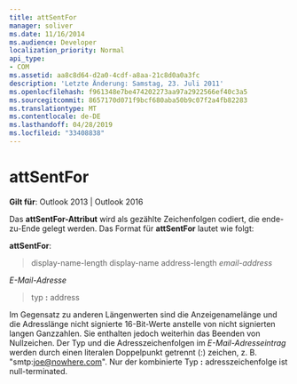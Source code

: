 ```yaml
---
title: attSentFor
manager: soliver
ms.date: 11/16/2014
ms.audience: Developer
localization_priority: Normal
api_type:
- COM
ms.assetid: aa8c8d64-d2a0-4cdf-a8aa-21c8d0a0a3fc
description: 'Letzte Änderung: Samstag, 23. Juli 2011'
ms.openlocfilehash: f961348e7be474202273aa97a2922566ef40c3a5
ms.sourcegitcommit: 8657170d071f9bcf680aba50b9c07f2a4fb82283
ms.translationtype: MT
ms.contentlocale: de-DE
ms.lasthandoff: 04/28/2019
ms.locfileid: "33408838"
---
```

# <a name="attsentfor"></a>attSentFor

  
  
**Gilt für**: Outlook 2013 | Outlook 2016 
  
Das **attSentFor-Attribut** wird als gezählte Zeichenfolgen codiert, die ende-zu-Ende gelegt werden. Das Format für **attSentFor** lautet wie folgt: 
  
 **attSentFor**: 
  
> display-name-length display-name address-length  _email-address_
    
 _E-Mail-Adresse_
  
> typ **:** address 
    
Im Gegensatz zu anderen Längenwerten sind die Anzeigenamelänge und die Adresslänge nicht signierte 16-Bit-Werte anstelle von nicht signierten langen Ganzzahlen. Sie enthalten jedoch weiterhin das Beenden von Nullzeichen. Der Typ und die Adresszeichenfolgen im  _E-Mail-Adresseintrag_ werden durch einen literalen Doppelpunkt getrennt (:) zeichen, z. B. "smtp:joe@nowhere.com". Nur der kombinierte Typ **:** adresszeichenfolge ist null-terminated.
  

